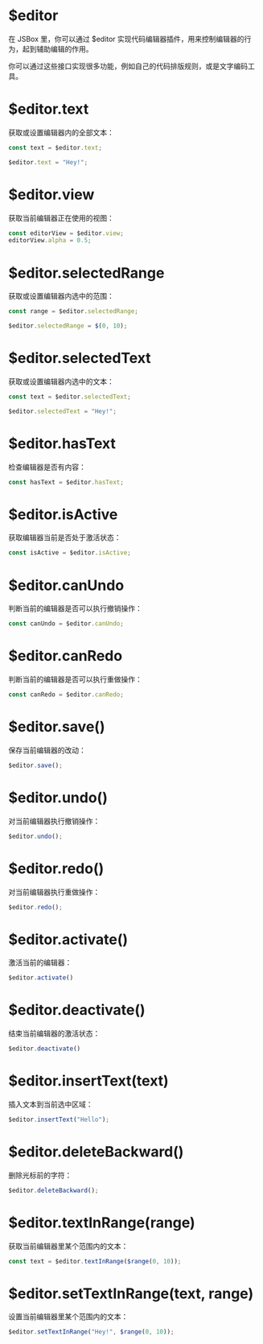 # $editor

在 JSBox 里，你可以通过 $editor 实现代码编辑器插件，用来控制编辑器的行为，起到辅助编辑的作用。

你可以通过这些接口实现很多功能，例如自己的代码排版规则，或是文字编码工具。

# $editor.text

获取或设置编辑器内的全部文本：

```js
const text = $editor.text;

$editor.text = "Hey!";
```

# $editor.view

获取当前编辑器正在使用的视图：

```js
const editorView = $editor.view;
editorView.alpha = 0.5;
```

# $editor.selectedRange

获取或设置编辑器内选中的范围：

```js
const range = $editor.selectedRange;

$editor.selectedRange = $(0, 10);
```

# $editor.selectedText

获取或设置编辑器内选中的文本：

```js
const text = $editor.selectedText;

$editor.selectedText = "Hey!";
```

# $editor.hasText

检查编辑器是否有内容：

```js
const hasText = $editor.hasText;
```

# $editor.isActive

获取编辑器当前是否处于激活状态：

```js
const isActive = $editor.isActive;
```

# $editor.canUndo

判断当前的编辑器是否可以执行撤销操作：

```js
const canUndo = $editor.canUndo;
```

# $editor.canRedo

判断当前的编辑器是否可以执行重做操作：

```js
const canRedo = $editor.canRedo;
```

# $editor.save()

保存当前编辑器的改动：

```js
$editor.save();
```

# $editor.undo()

对当前编辑器执行撤销操作：

```js
$editor.undo();
```

# $editor.redo()

对当前编辑器执行重做操作：

```js
$editor.redo();
```

# $editor.activate()

激活当前的编辑器：

```js
$editor.activate()
```

# $editor.deactivate()

结束当前编辑器的激活状态：

```js
$editor.deactivate()
```

# $editor.insertText(text)

插入文本到当前选中区域：

```js
$editor.insertText("Hello");
```

# $editor.deleteBackward()

删除光标前的字符：

```js
$editor.deleteBackward();
```

# $editor.textInRange(range)

获取当前编辑器里某个范围内的文本：

```js
const text = $editor.textInRange($range(0, 10));
```

# $editor.setTextInRange(text, range)

设置当前编辑器里某个范围内的文本：

```js
$editor.setTextInRange("Hey!", $range(0, 10));
```
